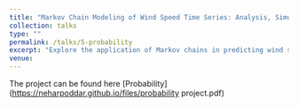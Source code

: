 ```yaml
---
title: "Markov Chain Modeling of Wind Speed Time Series: Analysis, Simulation, and Limitations"
collection: talks
type: ""
permalink: /talks/5-probability
excerpt: "Explore the application of Markov chains in predicting wind speed behavior using a dataset from Chièvres, Belgium. The project includes data preparation, transition matrix computation, simulation, and autocorrelation analysis, highlighting the model's strengths and limitations in capturing the complex dynamics of wind speed fluctuations " 
venue:  
---
```

The project can be found here [Probability](https://neharpoddar.github.io/files/probability project.pdf)